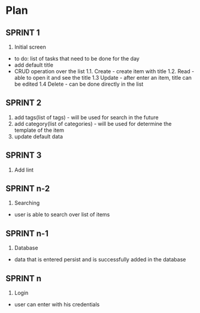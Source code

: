 # Plan
## SPRINT 1
<!-- / 1 march-7 march / -->

1. Initial screen
- to do: list of tasks that need to be done for the day
- add default title
- CRUD operation over the list
1.1. Create - create item with title
1.2. Read - able to open it and see the title
1.3 Update - after enter an item, title can be edited
1.4 Delete - can be done directly in the list

## SPRINT 2 
<!-- / 8 march - 15 march / -->

1. add tags(list of tags) - will be used for search in the future
2. add category(list of categories) - will be used for determine the template of the item
3. update default data

## SPRINT 3
<!-- / 16 march - 23 march / -->
1. Add lint

## SPRINT n-2
1. Searching
- user is able to search over list of items

## SPRINT n-1
1. Database
- data that is entered persist and is successfully added in the database

## SPRINT n
1. Login
- user can enter with his credentials
